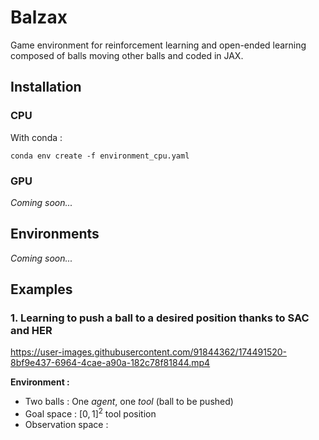 # Balzax
Game environment for reinforcement learning and open-ended learning composed of balls moving other balls and coded in JAX. 

## Installation

### CPU

With conda :

```
conda env create -f environment_cpu.yaml
```

### GPU

*Coming soon...*

## Environments

*Coming soon...*

## Examples

### 1. Learning to push a ball to a desired position thanks to SAC and HER

https://user-images.githubusercontent.com/91844362/174491520-8bf9e437-6964-4cae-a90a-182c78f81844.mp4

**Environment :**
- Two balls : One *agent*, one *tool* (ball to be pushed)
- Goal space : $[0, 1]^2$ tool position
- Observation space :
